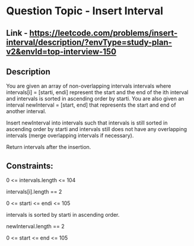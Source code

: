 # Question Topic - Insert Interval


## Link - https://leetcode.com/problems/insert-interval/description/?envType=study-plan-v2&envId=top-interview-150

## Description

You are given an array of non-overlapping intervals intervals where intervals[i] = [starti, endi] represent the start and the end of the ith interval and intervals is sorted in ascending order by starti. You are also given an interval newInterval = [start, end] that represents the start and end of another interval.

Insert newInterval into intervals such that intervals is still sorted in ascending order by starti and intervals still does not have any overlapping intervals (merge overlapping intervals if necessary).

Return intervals after the insertion.


## Constraints:

0 <= intervals.length <= 104

intervals[i].length == 2

0 <= starti <= endi <= 105

intervals is sorted by starti in ascending order.

newInterval.length == 2

0 <= start <= end <= 105
